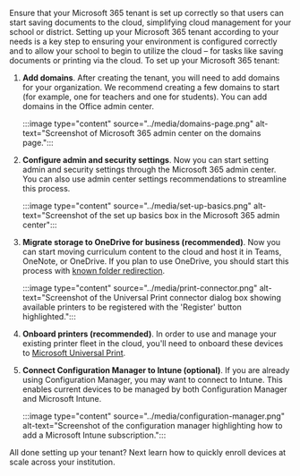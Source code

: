Ensure that your Microsoft 365 tenant is set up correctly so that users can start saving documents to the cloud, simplifying cloud management for your school or district. Setting up your Microsoft 365 tenant according to your needs is a key step to ensuring your environment is configured correctly and to allow your school to begin to utilize the cloud – for tasks like saving documents or printing via the cloud. To set up your Microsoft 365 tenant:


1. **Add domains**. After creating the tenant, you will need to add domains for your organization. We recommend creating a few domains to start (for example, one for teachers and one for students). You can add domains in the Office admin center. 

    :::image type="content" source="../media/domains-page.png" alt-text="Screenshot of Microsoft 365 admin center on the domains page.":::

2. **Configure admin and security settings**. Now you can start setting admin and security settings through the Microsoft 365 admin center. You can also use admin center settings recommendations to streamline this process.

    :::image type="content" source="../media/set-up-basics.png" alt-text="Screenshot of the set up basics box in the Microsoft 365 admin center":::

3. **Migrate storage to OneDrive for business (recommended)**. Now you can start moving curriculum content to the cloud and host it in Teams, OneNote, or OneDrive. If you plan to use OneDrive, you should start this process with [known folder redirection](/onedrive/redirect-known-folders?azure-portal=true).

   :::image type="content" source="../media/print-connector.png" alt-text="Screenshot of the Universal Print connector dialog box showing available printers to be registered with the 'Register' button highlighted.":::

4. **Onboard printers (recommended)**. In order to use and manage your existing printer fleet in the cloud, you'll need to onboard these devices to [Microsoft Universal Print](/universal-print/?azure-portal=true).

5. **Connect Configuration Manager to Intune (optional)**. If you are already using Configuration Manager, you may want to connect to Intune. This enables current devices to be managed by both Configuration Manager and Microsoft Intune.

   :::image type="content" source="../media/configuration-manager.png" alt-text="Screenshot of the configuration manager highlighting how to add a Microsoft Intune subscription.":::

All done setting up your tenant? Next learn how to quickly enroll devices at scale across your institution.
